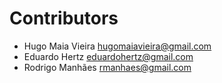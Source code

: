 Contributors
============

* Hugo Maia Vieira <hugomaiavieira@gmail.com>
* Eduardo Hertz <eduardohertz@gmail.com>
* Rodrigo Manhães <rmanhaes@gmail.com>

